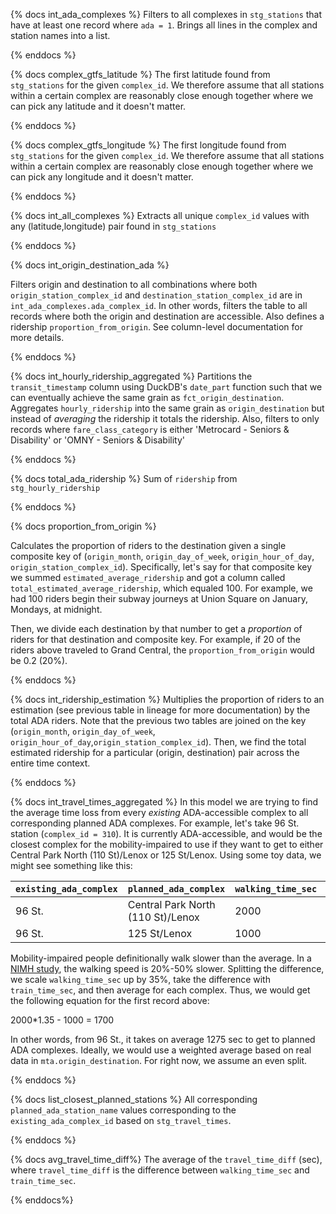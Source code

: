 {% docs int_ada_complexes %}
Filters to all complexes in `stg_stations` that have at least one record where `ada = 1`. 
Brings all lines in the complex and station names into a list. 

{% enddocs %}


{% docs complex_gtfs_latitude %}
The first latitude found from `stg_stations` for the given `complex_id`. We therefore assume that all stations within a certain complex are reasonably close enough together where we can pick any latitude and it doesn't matter. 

{% enddocs %}


{% docs complex_gtfs_longitude %}
The first longitude found from `stg_stations` for the given `complex_id`. We therefore assume that all stations within a certain complex are reasonably close enough together where we can pick any longitude and it doesn't matter. 

{% enddocs %}


{% docs int_all_complexes %}
Extracts all unique `complex_id` values with any (latitude,longitude) pair found in `stg_stations`

{% enddocs %}

{% docs int_origin_destination_ada %}

Filters origin and destination to all combinations where both `origin_station_complex_id` and
`destination_station_complex_id` are in `int_ada_complexes.ada_complex_id`. In other words,
filters the table to all records where both the origin and destination are accessible. Also
defines a ridership `proportion_from_origin`. See column-level documentation for more details.

{% enddocs %}


{% docs int_hourly_ridership_aggregated %}
Partitions the `transit_timestamp` column using DuckDB's `date_part` function such that we can eventually achieve the same grain as `fct_origin_destination`. Aggregates `hourly_ridership` into the same grain as `origin_destination` but instead of *averaging* the ridership it totals the ridership. Also, filters to only records where `fare_class_category` is either 'Metrocard - Seniors & Disability' or 'OMNY - Seniors & Disability'

{% enddocs %}


{% docs total_ada_ridership %}
Sum of `ridership` from `stg_hourly_ridership`

{% enddocs %}

{% docs proportion_from_origin %}

Calculates the proportion of riders to the destination given a single composite key of
(`origin_month`, `origin_day_of_week`, `origin_hour_of_day`, `origin_station_complex_id`). 
Specifically, let's say for that composite key we summed `estimated_average_ridership` and
got a column called `total_estimated_average_ridership`, which equaled 100. For example, we
had 100 riders begin their subway journeys at Union Square on January, Mondays, at midnight. 

Then, we divide each destination by that number to get a *proportion* of riders for that
destination and composite key. For example, if 20 of the riders above traveled to Grand
Central, the `proportion_from_origin` would be 0.2 (20%). 

{% enddocs %}


{% docs int_ridership_estimation %}
Multiplies the proportion of riders to an estimation (see previous table in lineage for more documentation) by the total ADA riders. Note that the previous two tables are joined on the key (`origin_month`, `origin_day_of_week`, `origin_hour_of_day`,`origin_station_complex_id`). Then, we find the total estimated ridership for a particular (origin, destination) pair across the entire time context.

{% enddocs %}


{% docs int_travel_times_aggregated %}
In this model we are trying to find the average time loss from every *existing* ADA-accessible complex to all corresponding planned ADA complexes. For example, let's take 96 St. station (`complex_id = 310`). It is currently ADA-accessible, and would be the closest complex for the mobility-impaired to use if they want to get to either Central Park North (110 St)/Lenox or 125 St/Lenox. Using some toy data, we might see something like this: 

| `existing_ada_complex` | `planned_ada_complex` | `walking_time_sec` | `train_time_sec` |
|------------------------|-----------------------|--------------------|------------------|
| 96 St.                 | Central Park North (110 St)/Lenox  | 2000  | 1000             | 
| 96 St.                 | 125 St/Lenox          | 1000               | 500              | 

Mobility-impaired people definitionally walk slower than the average. In a [NIMH study](https://www.ncbi.nlm.nih.gov/pmc/articles/PMC5992037/), the walking speed is 20%-50% slower. Splitting the difference, we scale `walking_time_sec` up by 35%, take the difference with `train_time_sec`, and then average for each complex. Thus, we would get the following equation for the first record above:

2000\*1.35 - 1000 = 1700

In other words, from 96 St., it takes on average 1275 sec to get to planned ADA complexes. Ideally, we would use a weighted average based on real data in `mta.origin_destination`. For right now, we assume an even split. 

{% enddocs %}

{% docs list_closest_planned_stations %}
All corresponding `planned_ada_station_name` values corresponding to the `existing_ada_complex_id` based on `stg_travel_times`.

{% enddocs %}

{% docs avg_travel_time_diff%}
The average of the `travel_time_diff` (sec), where `travel_time_diff` is the difference between `walking_time_sec` and `train_time_sec`. 

{% enddocs%}